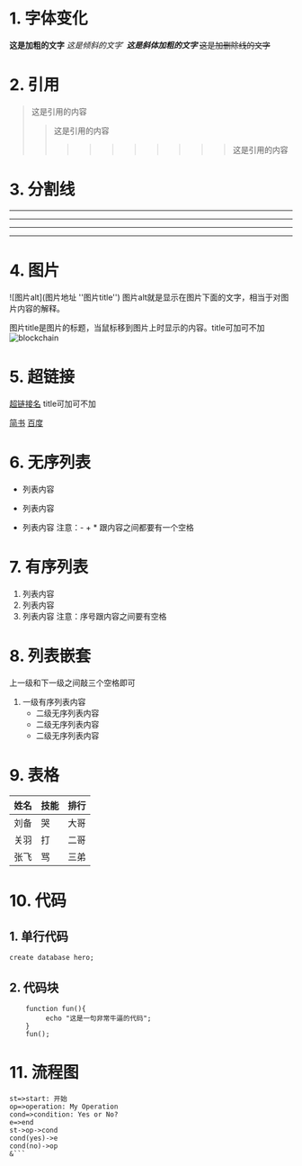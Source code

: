 # 1. 字体变化
**这是加粗的文字**
*这是倾斜的文字*`
***这是斜体加粗的文字***
~~这是加删除线的文字~~

# 2. 引用
>这是引用的内容
>>这是引用的内容
>>
>>>>>>>>>>这是引用的内容

# 3. 分割线
---
----
***
*****

# 4. 图片
![图片alt](图片地址 ''图片title'')
图片alt就是显示在图片下面的文字，相当于对图片内容的解释。

图片title是图片的标题，当鼠标移到图片上时显示的内容。title可加可不加
![blockchain](https://ss0.bdstatic.com/70cFvHSh_Q1YnxGkpoWK1HF6hhy/it/u=702257389,1274025419&fm=27&gp=0.jpg "区块链")

# 5. 超链接
[超链接名](超链接地址 "超链接title")
title可加可不加

[简书](http://jianshu.com)
[百度](http://baidu.com)

# 6. 无序列表
- 列表内容
+ 列表内容
* 列表内容
注意：- + * 跟内容之间都要有一个空格

# 7. 有序列表
1. 列表内容
2. 列表内容
3. 列表内容
注意：序号跟内容之间要有空格

# 8. 列表嵌套
上一级和下一级之间敲三个空格即可

1. 一级有序列表内容
   - 二级无序列表内容
   - 二级无序列表内容
   - 二级无序列表内容

# 9. 表格
姓名|技能|排行
-|-|-
刘备|哭|大哥
关羽|打|二哥
张飞|骂|三弟

# 10. 代码
## 1. 单行代码
`create database hero;`
## 2. 代码块
```
    function fun(){
         echo "这是一句非常牛逼的代码";
    }
    fun();
```

# 11. 流程图
```flow
st=>start: 开始
op=>operation: My Operation
cond=>condition: Yes or No?
e=>end
st->op->cond
cond(yes)->e
cond(no)->op
&```

```

